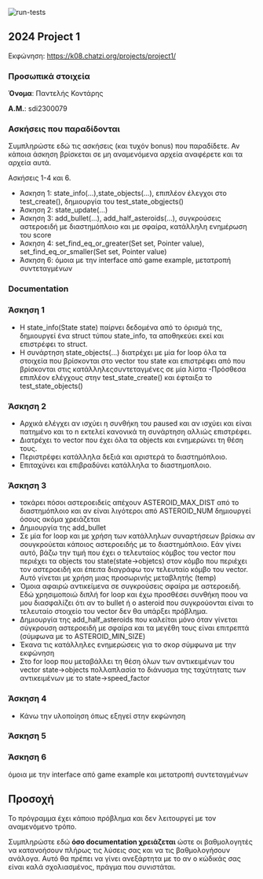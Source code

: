 ![run-tests](../../workflows/run-tests/badge.svg)

## 2024 Project 1

Εκφώνηση: https://k08.chatzi.org/projects/project1/


### Προσωπικά στοιχεία

__Όνομα__: Παντελής Κοντάρης

__Α.Μ.__: sdi2300079

### Ασκήσεις που παραδίδονται

Συμπληρώστε εδώ τις ασκήσεις (και τυχόν bonus) που παραδίδετε. Αν κάποια άσκηση
βρίσκεται σε μη αναμενόμενα αρχεία αναφέρετε και τα αρχεία αυτά.

Ασκήσεις 1-4 και 6.

- Άσκηση 1: state_info(...),state_objects(...), επιπλέον έλεγχοι στο test_create(), δημιουργία του test_state_obgjects()
- Άσκηση 2: state_update(...)
- Άσκηση 3: add_bullet(...), add_half_asteroids(...), συγκρούσεις αστεροειδή με διαστημόπλοιο και με σφαίρα, κατάλληλη ενημέρωση του score
- Άσκηση 4: set_find_eq_or_greater(Set set, Pointer value), set_find_eq_or_smaller(Set set, Pointer value)
- Άσκηση 6: όμοια με την interface από game example, μετατροπή συντεταγμένων

### Documentation

### Άσκηση 1
- Η state_info(State state) παίρνει δεδομένα από το όρισμά της, δημιουργεί ένα struct τύπου state_info, τα αποθηκεύει εκεί και επιστρέφει το struct.
- Η συνάρτηση state_objects(...) διατρέχει με μία for loop όλα τα στοιχεία που βρίσκονται στο vector του state και επιστρέφει από που βρίσκονται στις κατάλληλεςσυντεταγμένες σε μία λίστα
-Πρόσθεσα επιπλέον ελέγχους στην test_state_create() και έφταιξα το test_state_objects()

### Άσκηση 2
- Αρχικά ελέγχει αν ισχύει η συνθήκη του paused και αν ισχύει και είναι πατημένο και το n εκτελεί κανονικά τη συνάρτηση αλλιώς          επιστρέφει.
- Διατρέχει το vector που έχει όλα τα objects και ενημερώνει τη θέση τους.
- Περιστρέφει κατάλληλα δεξιά και αριστερά το διαστημόπλοιο.
- Επιταχύνει και επιβραδύνει κατάλληλα το διαστημοπλοιο.

### Άσκηση 3
- τσκάρει πόσοι αστεροειδείς απέχουν ASTEROID_MAX_DIST από το διαστημόπλοιο και αν είναι λιγότεροι από ASTEROID_NUM δημιουργεί όσους ακόμα χρειάζεται
- Δημιουργία της add_bullet
- Σε μία for loop και με χρήση των κατάλληλων συναρτήσεων βρίσκω αν σουγκρούεται κάποιος αστεροειδής με το διαστημόπλοιο. Εάν γίνει αυτό, βάζω την τιμή που έχει ο τελευταίος κόμβος του vector που περιέχει τα objects του state(state->objetcs) στον κόμβο που περιέχει τον αστεροειδή και έπειτα διαγράφω τον τελευταίο κόμβο του vector. Αυτό γίνεται με χρήση μιας προσωρινής μεταβλητής (temp)
- Όμοια αφαιρώ αντικείμενα σε συγκρούσεις σφαίρα με αστεροειδή. Εδώ χρησιμοποιώ διπλή for loop και έχω προσθέσει συνθήκη ποου να μου διασφαλίζει ότι αν το bullet ή ο asteroid που συγκρούονται είναι το τελευταίο στοιχείο του vector δεν θα υπάρξει πρόβλημα.
- Δημιουργία της add_half_asteroids που καλείται μόνο όταν γίνεται σύγκρουση αστεροειδή με σφαίρα και τα μεγέθη τους είναι επιτρεπτά (σύμφωνα με το ASTEROID_MIN_SIZE)
- Έκανα τις κατάλληλες ενημερώσεις για το σκορ σύμφωνα με την εκφώνηση
- Στο for loop που μεταβάλλει τη θέση όλων των αντικειμένων του vector state->objects πολλαπλασία το διάνυσμα της ταχύτητατς των αντικειμένων με το state->speed_factor

### Άσκηση 4
- Κάνω την υλοποίηση όπως εξηγεί στην εκφώνηση

### Άσκηση 5

### Άσκηση 6
όμοια με την interface από game example και μετατροπή συντεταγμένων

## Προσοχή
Το πρόγραμμα έχει κάποιο πρόβλημα και δεν λειτουργεί με τον αναμενόμενο τρόπο.

Συμπληρώστε εδώ __όσο documentation χρειάζεται__ ώστε οι βαθμολογητές να
κατανοήσουν πλήρως τις λύσεις σας και να τις βαθμολογήσουν ανάλογα. Αυτό θα
πρέπει να γίνει ανεξάρτητα με το αν ο κώδικάς σας είναι καλά σχολιασμένος,
πράγμα που συνιστάται.
